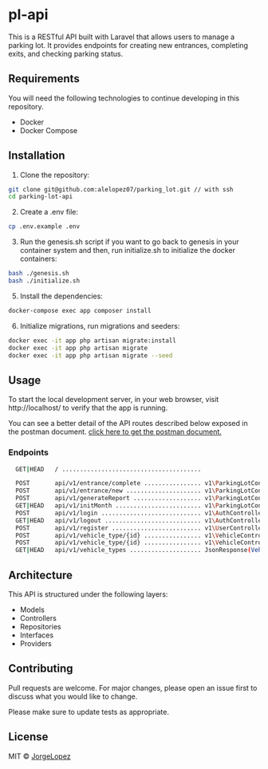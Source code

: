 # pl-api

This is a RESTful API built with Laravel that allows users to manage a parking lot. It provides endpoints for creating new entrances, completing exits, and checking parking status.

## Requirements
You will need the following technologies to continue developing in this repository.

* Docker
* Docker Compose

## Installation

1. Clone the repository:
```bash
git clone git@github.com:alelopez07/parking_lot.git // with ssh
cd parking-lot-api
```

2. Create a .env file:
```bash
cp .env.example .env
```

3. Run the genesis.sh script if you want to go back to genesis in your container system and then, run initialize.sh to initialize the docker containers:
```bash
bash ./genesis.sh
bash ./initialize.sh
```

5. Install the dependencies:
```bash
docker-compose exec app composer install
```

6. Initialize migrations, run migrations and seeders:
```bash
docker exec -it app php artisan migrate:install
docker exec -it app php artisan migrate
docker exec -it app php artisan migrate --seed
```

## Usage

To start the local development server, in your web browser, visit http://localhost/ to verify that the app is running.

You can see a better detail of the API routes described below exposed in the postman document. [click here to get the postman document.]("https://github.com/alelopez07/parking_lot/tree/develop/api/docs/parkingLotApi.postman_collection")

### Endpoints

```bash
  GET|HEAD   / .......................................

  POST       api/v1/entrance/complete ................ v1\ParkingLotController@completeEntrance
  POST       api/v1/entrance/new ..................... v1\ParkingLotController@createNewEntrance
  POST       api/v1/generateReport ................... v1\ParkingLotController@generateResidentsPaymentReport
  GET|HEAD   api/v1/initMonth ........................ v1\ParkingLotController@initMonth
  POST       api/v1/login ............................ v1\AuthController@authentication
  GET|HEAD   api/v1/logout ........................... v1\AuthController@logout
  POST       api/v1/register ......................... v1\UserController@createUser
  POST       api/v1/vehicle_type/{id} ................ v1\VehicleController@createVehicleType
  POST       api/v1/vehicle_type/{id} ................ v1\VehicleController@newVehicle
  GET|HEAD   api/v1/vehicle_types .................... JsonResponse(VehicleType::all(), Response::HTTP_OK)

```

## Architecture

This API is structured under the following layers:

* Models
* Controllers
* Repositories
* Interfaces
* Providers

## Contributing

Pull requests are welcome. For major changes, please open an issue first
to discuss what you would like to change.

Please make sure to update tests as appropriate.

## License

MIT © [JorgeLopez](https://github.com/alelopez07)